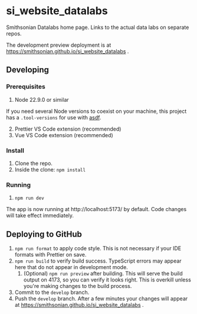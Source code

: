 # si_website_datalabs
Smithsonian Datalabs home page. Links to the actual data labs on separate repos.

The development preview deployment is at https://smithsonian.github.io/si_website_datalabs .

## Developing

### Prerequisites

1. Node 22.9.0 or similar

If you need several Node versions to coexist on your machine, this project has a `.tool-versions` for use with [asdf](https://asdf-vm.com/).

2. Prettier VS Code extension (recommended)
3. Vue VS Code extension (recommended)

### Install

1. Clone the repo.
2. Inside the clone: `npm install`

### Running

1. `npm run dev`

The app is now running at http://localhost:5173/ by default. Code changes will take effect immediately.

## Deploying to GitHub

1. `npm run format` to apply code style. This is not necessary if your IDE formats with Prettier on save.
2. `npm run build` to verify build success. TypeScript errors may appear here that do not appear in development mode.
    1. (Optional) `npm run preview` after building. This will serve the build output on 4173, so you can verify it looks right. This is overkill unless you're making changes to the build process.
3. Commit to the `develop` branch.
4. Push the `develop` branch. After a few minutes your changes will appear at https://smithsonian.github.io/si_website_datalabs .
